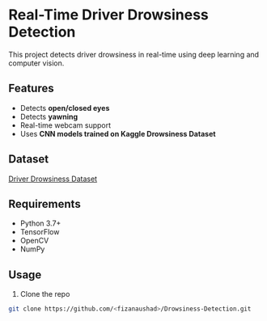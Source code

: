 # Real-Time Driver Drowsiness Detection

This project detects driver drowsiness in real-time using deep learning and computer vision.

## Features
- Detects **open/closed eyes**
- Detects **yawning**
- Real-time webcam support
- Uses **CNN models trained on Kaggle Drowsiness Dataset**

## Dataset
[Driver Drowsiness Dataset](https://www.kaggle.com/datasets/dheerajperumandla/drowsiness-dataset)

## Requirements
- Python 3.7+
- TensorFlow
- OpenCV
- NumPy

## Usage

1. Clone the repo
```bash
git clone https://github.com/<fizanaushad>/Drowsiness-Detection.git
